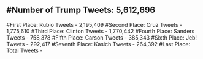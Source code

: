 #Number of Trump Tweets: 5,612,696
---
#First Place: Rubio Tweets - 2,195,409
#Second Place: Cruz Tweets - 1,775,610
#Third Place: Clinton Tweets - 1,770,442
#Fourth Place: Sanders Tweets - 758,378
#Fifth Place: Carson Tweets - 385,343
#Sixth Place: Jeb! Tweets - 292,417
#Seventh Place: Kasich Tweets - 264,392
#Last Place: Total Tweets -  

